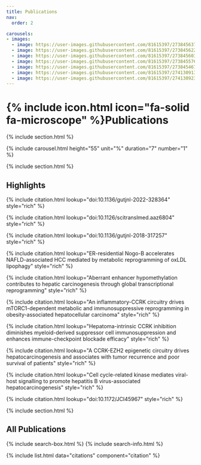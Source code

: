```yaml
---
title: Publications
nav:
  order: 2

carousels:
- images: 
  - image: https://user-images.githubusercontent.com/81615397/273845637-028e3caa-9cbd-4165-b642-f1a96184f462.png
  - image: https://user-images.githubusercontent.com/81615397/273845622-25295426-d58b-4d82-b9d7-a911bd1972c0.png
  - image: https://user-images.githubusercontent.com/81615397/273845603-03f5bbff-c1b3-4282-bafa-fc1ef4ce9543.png
  - image: https://user-images.githubusercontent.com/81615397/273845576-b9cfd126-327e-47df-a3e8-3c3e3c6f82ce.png
  - image: https://user-images.githubusercontent.com/81615397/273845467-a4ac9693-f547-4986-8879-d74d12fd2286.png
  - image: https://user-images.githubusercontent.com/81615397/274130913-42c68f44-7b3b-492f-abf8-f733dc2f88bc.png
  - image: https://user-images.githubusercontent.com/81615397/274130923-ced97c85-0fbe-478e-a2eb-cc88af8ed969.png
---
```


# {% include icon.html icon="fa-solid fa-microscope" %}Publications

{% include section.html %}

{% include carousel.html height="55" unit="%" duration="7" number="1" %}

{% include section.html %}

## Highlights

{% include citation.html lookup="doi:10.1136/gutjnl-2022-328364" style="rich" %}

{% include citation.html lookup="doi:10.1126/scitranslmed.aaz6804" style="rich" %}

{% include citation.html lookup="doi:10.1136/gutjnl-2018-317257" style="rich" %}

{% include citation.html lookup="ER-residential Nogo-B accelerates NAFLD-associated HCC mediated by metabolic reprogramming of oxLDL lipophagy" style="rich" %}

{% include citation.html lookup="Aberrant enhancer hypomethylation contributes to hepatic carcinogenesis through global transcriptional reprogramming" style="rich" %}

{% include citation.html lookup="An inflammatory-CCRK circuitry drives mTORC1-dependent metabolic and immunosuppressive reprogramming in obesity-associated hepatocellular carcinoma" style="rich" %}

{% include citation.html lookup="Hepatoma-intrinsic CCRK inhibition diminishes myeloid-derived suppressor cell immunosuppression and enhances immune-checkpoint blockade efficacy" style="rich" %}

{% include citation.html lookup="A CCRK-EZH2 epigenetic circuitry drives hepatocarcinogenesis and associates with tumor recurrence and poor survival of patients" style="rich" %}

{% include citation.html lookup="Cell cycle-related kinase mediates viral-host signalling to promote hepatitis B virus-associated hepatocarcinogenesis" style="rich" %}

{% include citation.html lookup="doi:10.1172/JCI45967" style="rich" %}

{% include section.html %}

## All Publications

{% include search-box.html %}
{% include search-info.html %}

{% include list.html data="citations" component="citation" %}
